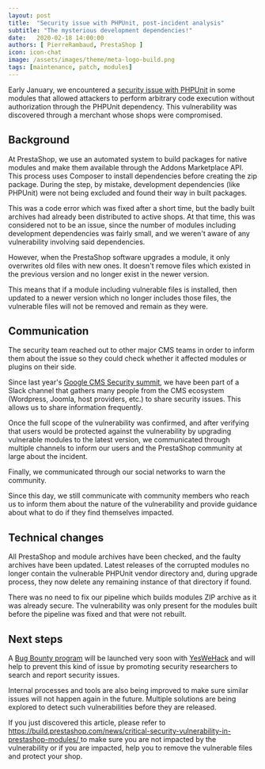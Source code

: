```yaml
---
layout: post
title:  "Security issue with PHPUnit, post-incident analysis"
subtitle: "The mysterious development dependencies!"
date:   2020-02-18 14:00:00
authors: [ PierreRambaud, PrestaShop ]
icon: icon-chat
image: /assets/images/theme/meta-logo-build.png
tags: [maintenance, patch, modules]
---
```


Early January, we encountered a [security issue with PHPUnit](https://build.prestashop.com/news/critical-security-vulnerability-in-prestashop-modules/) in some modules that allowed attackers to perform arbitrary code execution without authorization through the PHPUnit dependency. This vulnerability was discovered through a merchant whose shops were compromised. 

## Background

At PrestaShop, we use an automated system to build packages for native modules and make them available through the Addons Marketplace API. This process uses Composer to install dependencies before creating the zip package. During the step, by mistake, development dependencies (like PHPUnit) were not being excluded and found their way in built packages.
 
This was a code error which was fixed after a short time, but the badly built archives had already been distributed to active shops. At that time, this was considered not to be an issue, since the number of modules including development dependencies was fairly small, and we weren't aware of any vulnerability involving said dependencies.

However, when the PrestaShop software upgrades a module, it only overwrites old files with new ones. It doesn't remove files which existed in the previous version and no longer exist in the newer version. 

This means that if a module including vulnerable files is installed, then updated to a newer version which no longer includes those files, the vulnerable files will not be removed and remain as they were.

## Communication

The security team reached out to other major CMS teams in order to inform them about the issue so they could check whether it affected modules or plugins on their side.
 
Since last year's [Google CMS Security summit](https://build.prestashop.com/news/we-were-at-the-cms-security-summit-with-google/), we have been part of a Slack channel that gathers many people from the CMS ecosystem (Wordpress, Joomla, host providers, etc.) to share security issues. This allows us to share information frequently.

Once the full scope of the vulnerability was confirmed, and after verifying that users would be protected against the vulnerability by upgrading vulnerable modules to the latest version, we communicated through multiple channels to inform our users and the PrestaShop community at large about the incident.

Finally, we communicated through our social networks to warn the community.

Since this day, we still communicate with community members who reach us to inform them about the nature of the vulnerability and provide guidance about what to do if they find themselves impacted.

## Technical changes

All PrestaShop and module archives have been checked, and the faulty archives have been updated. 
Latest releases of the corrupted modules no longer contain the vulnerable PHPUnit vendor directory and, during upgrade process, they now delete any remaining instance of that directory if found.

There was no need to fix our pipeline which builds modules ZIP archive as it was already secure. The vulnerability was only present for the modules built before the pipeline was fixed and that were not rebuilt.

## Next steps

A [Bug Bounty program](https://en.wikipedia.org/wiki/Bug_bounty_program) will be launched very soon with [YesWeHack](https://www.yeswehack.com/) and will help to prevent this kind of issue by promoting security researchers to search and report security issues.

Internal processes and tools are also being improved to make sure similar issues will not happen again in the future. Multiple solutions are being explored to detect such vulnerabilities before they are released.


If you just discovered this article, please refer to [https://build.prestashop.com/news/critical-security-vulnerability-in-prestashop-modules/ ](https://build.prestashop.com/news/critical-security-vulnerability-in-prestashop-modules/) to make sure you are not impacted by the vulnerability or if you are impacted, help you to remove the vulnerable files and protect your shop. 

